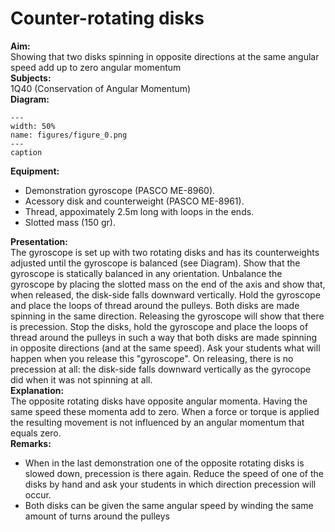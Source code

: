 # Counter-rotating disks 
    
<b> Aim: </b>  
 Showing that two disks spinning in opposite directions at the same angular speed add up to zero angular momentum    
<b> Subjects: </b>  
 1Q40 (Conservation of Angular Momentum)   
<b> Diagram: </b>  
   
```{figure} figures/figure_0.png  
---  
width: 50%  
name: figures/figure_0.png  
---  
caption  
``` 
      
<b> Equipment: </b>  
 
 *  Demonstration gyroscope (PASCO ME-8960). 
 *  Acessory disk and counterweight (PASCO ME-8961). 
 *  Thread, appoximately 2.5m long with loops in the ends. 
 *  Slotted mass (150 gr).
       
<b> Presentation: </b>  
 The gyroscope is set up with two rotating disks and has its counterweights adjusted until the gyroscope is balanced (see Diagram). Show that the gyroscope is statically balanced in any orientation. Unbalance the gyroscope by placing the slotted mass on the end of the axis and show that, when released, the disk-side falls downward vertically. Hold the gyroscope and place the loops of thread around the pulleys. Both disks are made spinning in the same direction. Releasing the gyroscope will show that there is precession. Stop the disks, hold the gyroscope and place the loops of thread around the pulleys in such a way that both disks are made spinning in opposite directions (and at the same speed). Ask your students what will happen when you release this "gyroscope". On releasing, there is no precession at all: the disk-side falls downward vertically as the gyrocope did when it was not spinning at all.    
<b> Explanation: </b>  
 The opposite rotating disks have opposite angular momenta. Having the same speed these momenta add to zero. When a force or torque is applied the resulting movement is not influenced by an angular momentum that equals zero.    
<b> Remarks: </b>  
 
 *  When in the last demonstration one of the opposite rotating disks is slowed down, precession is there again. Reduce the speed of one of the disks by hand and ask your students in which direction precession will occur. 
 *  Both disks can be given the same angular speed by winding the same amount of turns around the pulleys
  